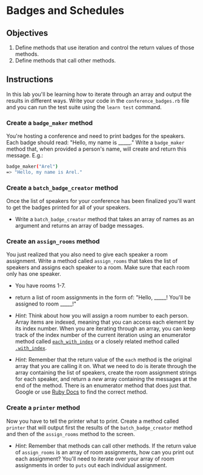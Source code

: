 # Badges and Schedules

## Objectives

1. Define methods that use iteration and control the return values of those methods.
2. Define methods that call other methods.

## Instructions

In this lab you'll be learning how to iterate through an array and output the
results in different ways. Write your code in the `conference_badges.rb` file
and you can run the test suite using the `learn test` command.

### Create a `badge_maker` method

You're hosting a conference and need to print badges for the speakers. Each
badge should read: "Hello, my name is _____." Write a `badge_maker` method that,
when provided a person's name, will create and return this message. E.g.:

```bash
badge_maker("Arel")
=> "Hello, my name is Arel."
```

### Create a `batch_badge_creator` method

Once the list of speakers for your conference has been finalized you'll want to
get the badges printed for all of your speakers.

* Write a `batch_badge_creator` method that takes an array of names as an
  argument and returns an array of badge messages.

### Create an `assign_rooms` method

You just realized that you also need to give each speaker a room assignment.
Write a method called `assign_rooms` that takes the list of speakers and assigns
each speaker to a room. Make sure that each room only has one speaker.

* You have rooms 1-7.

* return a list of room assignments in the form of: "Hello, \_\_\_\_\_! You'll
  be assigned to room \_\_\_\_\_!"

* *Hint*: Think about how you will assign a room number to each person. Array
  items are indexed, meaning that you can access each element by its index
  number. When you are iterating through an array, you can keep track of the
  index number of the current iteration using an enumerator method called
  [`each_with_index`](http://ruby-doc.org/core-2.2.2/Enumerable.html#method-i-each_with_index) or a closely related method called [`.with_index`](https://stackoverflow.com/questions/20258086/difference-between-each-with-index-and-each-with-index-in-ruby).
  
* *Hint*: Remember that the return value of the `each` method is the original
  array that you are calling it on. What we need to do is iterate through the
  array containing the list of speakers, create the room assignment strings for
  each speaker, and return a _new_ array containing the messages at the end of
  the method. There is an enumerator method that does just that. Google or use
  [Ruby Docs](http://docs.ruby-lang.org/en/2.0.0/Enumerable.html) to find the
  correct method.

### Create a `printer` method

Now you have to tell the printer what to print. Create a method called `printer`
that will output first the results of the `batch_badge_creator` method and then
of the `assign_rooms` method to the screen.

* *Hint*: Remember that methods can call other methods. If the return value of
  `assign_rooms` is an array of room assignments, how can you print out each
  assignment? You'll need to iterate over your array of room assignments in
  order to `puts` out each individual assignment.
